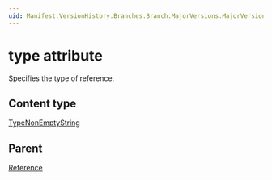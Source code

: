 ```yaml
---
uid: Manifest.VersionHistory.Branches.Branch.MajorVersions.MajorVersion.MinorVersions.MinorVersion.CUVersions.CU.References.Reference-type
---
```


# type attribute

Specifies the type of reference.

## Content type

[TypeNonEmptyString](xref:Manifest-TypeNonEmptyString)

## Parent

[Reference](xref:Manifest.VersionHistory.Branches.Branch.MajorVersions.MajorVersion.MinorVersions.MinorVersion.CUVersions.CU.References.Reference)
